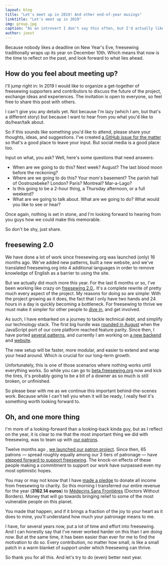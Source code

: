```yaml
---
layout: blog
title: "Let's meet up in 2019! And other end-of-year musings"
linktitle: "Let's meet up in 2019"
img: group.jpg
caption: "As an introvert I don't say this often, but I'd actually like to meet you guys."
author: joost
---
```


Because nobody likes a deadline on New Year's Eve, freesewing traditionally 
wraps up its year on December 10th. Which means that now is the time to 
reflect on the past, and look forward to what lies ahead.

## How do you feel about meeting up?

I'll jump right in: In 2019 I would like to organize a get-together 
of freesewing supporters and contributors to discuss the future of the project, 
exchange ideas and experiences. The invitation is open to everyone, so feel free
to share this post with others.

I can't give you any details yet. Not because I'm lazy (which I am, but that's a 
different story) but because I want to hear from you what you'd like to do/hear/talk 
about.

So if this sounds like something you'd like to attend, 
please share your thoughts, ideas, and suggestions. I've created
[a GitHub issue for the matter](https://github.com/freesewing/meetup/issues/1)
so that's a good place to leave your input. But social media is a good place too.

Input on what, you ask? Well, here's some questions that need answers:

 - When are we going to do this? Next week? August? The last blood moon before the reckoning?
 - Where are we going to do this? Your mom's basement? The parish hall of Oostrozebeke? London? Paris? Montreal? Mar-a-Lago?
 - Is this going to be a 2-hour thing, a Thursday afternoon, or a full weekend?
 - What are we going to talk about. What are we going to do? What would you like to see or hear?


Once again, nothing is set in stone, and I'm looking forward to hearing from you guys how
we could make this memorable.

So don't be shy, just share.

## freesewing 2.0

We have done a lot of work since freesewing.org was launched (only) 
16 months ago. We've added new patterns,  built a new website, and we've 
translated freesewing.org into 4 additional languages in order to remove 
knowledge of English as a barrier to using the site.

But we actually did much more this year. For the last 6 months or so, I've been 
working like crazy
on [freesewing 2.0.](https://github.com/freesewing/freesewing). 
It's a complete rewrite of pretty much 
every aspect of the project. My reasons for doing so are simple: With the project 
growing as it does, the fact that I only have two hands and 24 hours in a day is 
quickly becoming a bottleneck. For freesewing to thrive we must make it simpler 
for other people to [dive in](https://developer.freesewing.org), and get involved.

As such, I have embarked on a journey to tackle technical debt, and simplify our 
technology stack. The first big hurdle 
was [rounded in August](/blog/announcing-freesewing-library) when the JavaScript 
port of our core platform reached feature parity. Since then, I have 
ported [several patterns](https://github.com/freesewing/patterns), 
and currently I am working 
on [a new backend](https://github.com/freesewing/backend) and [website](https://github.com/freesewing/website). 

The new setup will be faster, more modular, and easier to extend and wrap your 
head around. Which is crucial for our long-term growth. 

Unfortunately, this is one of those scenarios where nothing works until everything works. 
So while you can go 
to [beta.freesewing.org](https://beta.freesewing.org) now and kick the tires, 
it's probably going to be a bit of a downer as so much is still broken, or unfinished.

So please bear with me as we continue this important behind-the-scenes work. 
Because while I can't tell you when it will be ready, 
I really feel it's something worth looking forward to.

## Oh, and one more thing

I'm more of a looking-forward than a looking-back kinda guy, but as I reflect on the year, 
it is clear to me that the most important thing we did with freesewing, was to team up 
with [our patrons](/patrons). 

Twelve months ago
, [we launched our patron project](/blog/calling-all-patrons). Since then, 65 patrons 
— spread roughly equally among our 3 tiers of patronage — 
have [stepped forward to support freesewing](/patrons/join). 
The knock-on effects of these people making a commitment to support our work have surpassed 
even my most optimistic hopes.

You may or may not know that I 
have [made a pledge](/docs/about/pledge) to donate all income from freesewing to charity. 
So this morning I transferred our entire revenue for the year (**3162.14 euros**) 
to [Médecins Sans Frontières](https://www.msf.org/) (Doctors Without Borders).
Money that will go towards bringing relief to some of the most vulnerable people on this planet.

You made that happen, and if it brings a fraction of the joy to your heart as it does to mine, 
you'll understand how much your patronage means to me.

I have, for several years now, put a lot of time and effort into freesewing. 
And I can honestly say that I've never worked harder on this than I am doing now. 
But at the same time, it has been easier than ever for me to find the motivation to do so. 
Every contribution, no matter how small, is like a small patch in a warm blanket of support 
under which freesewing can thrive.

So thank you for all this. And let's try to do (even) better next year.

